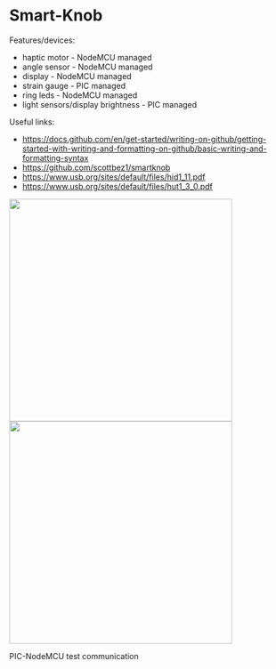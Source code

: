 # Smart-Knob
Features/devices:
* haptic motor    - NodeMCU managed
* angle sensor    - NodeMCU managed
* display         - NodeMCU managed
* strain gauge    - PIC managed
* ring leds       - NodeMCU managed
* light sensors/display brightness - PIC managed

Useful links:
* https://docs.github.com/en/get-started/writing-on-github/getting-started-with-writing-and-formatting-on-github/basic-writing-and-formatting-syntax
* https://github.com/scottbez1/smartknob
* https://www.usb.org/sites/default/files/hid1_11.pdf
* https://www.usb.org/sites/default/files/hut1_3_0.pdf

<img src="https://user-images.githubusercontent.com/101560676/194729360-bfd04a7e-d6f4-4714-811e-90764046d18d.png" width="400">
<img src="https://user-images.githubusercontent.com/101560676/194730027-5e8c78ca-7b32-4c9c-a9b2-b4c04a1a92c4.png" width="400">


PIC-NodeMCU
test communication
